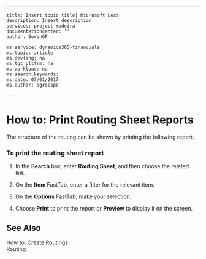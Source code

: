 ---
    title: Insert topic title| Microsoft Docs
    description: Insert description
    services: project-madeira
    documentationcenter: ''
    author: SorenGP

    ms.service: dynamics365-financials
    ms.topic: article
    ms.devlang: na
    ms.tgt_pltfrm: na
    ms.workload: na
    ms.search.keywords:
    ms.date: 07/01/2017
    ms.author: sgroespe

    ---
# How to: Print Routing Sheet Reports
The structure of the routing can be shown by printing the following report.  
  
### To print the routing sheet report  
  
1.  In the **Search** box, enter **Routing Sheet**, and then choose the related link.  
  
2.  On the **Item** FastTab, enter a filter for the relevant item.  
  
3.  On the **Options** FastTab, make your selection.  
  
4.  Choose **Print** to print the report or **Preview** to display it on the screen.  
  
## See Also  
 [How to: Create Routings](../how-to-create-routings.md)   
 Routing
